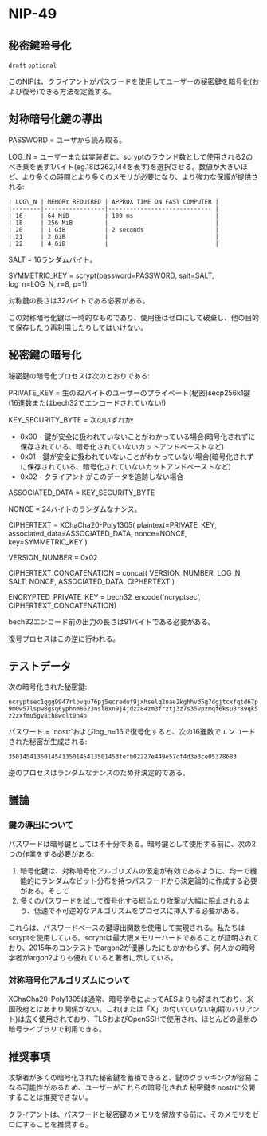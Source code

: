 
NIP-49
======

秘密鍵暗号化
----------------------

`draft` `optional`

このNIPは、クライアントがパスワードを使用してユーザーの秘密鍵を暗号化(および復号)できる方法を定義する。

対称暗号化鍵の導出
-----------------------------------

PASSWORD = ユーザから読み取る。

LOG\_N = ユーザーまたは実装者に、scryptのラウンド数として使用される2のべき乗を表す1バイト(eg.18は262,144を表す)を選択させる。数値が大きいほど、より多くの時間とより多くのメモリが必要になり、より強力な保護が提供される:

    | LOG\_N | MEMORY REQUIRED | APPROX TIME ON FAST COMPUTER |
    |--------|-----------------|----------------------------- |
    | 16     | 64 MiB          | 100 ms                       |
    | 18     | 256 MiB         |                              |
    | 20     | 1 GiB           | 2 seconds                    |
    | 21     | 2 GiB           |                              |
    | 22     | 4 GiB           |                              |

SALT = 16ランダムバイト。

SYMMETRIC_KEY = scrypt(password=PASSWORD, salt=SALT, log\_n=LOG\_N, r=8, p=1)

対称鍵の長さは32バイトである必要がある。

この対称暗号化鍵は一時的なものであり、使用後はゼロにして破棄し、他の目的で保存したり再利用したりしてはいけない。


秘密鍵の暗号化
------------------------

秘密鍵の暗号化プロセスは次のとおりである:

PRIVATE\_KEY = 生の32バイトのユーザーのプライベート(秘密)secp256k1鍵(16進数またはbech32でエンコードされていない!)

KEY\_SECURITY\_BYTE = 次のいずれか:

*  0x00 - 鍵が安全に扱われていないことがわかっている場合(暗号化されずに保存されている、暗号化されていないカットアンドペーストなど)
*  0x01 - 鍵が安全に扱われていないことがわかっていない場合(暗号化されずに保存されている、暗号化されていないカットアンドペーストなど)
*  0x02 - クライアントがこのデータを追跡しない場合

ASSOCIATED\_DATA = KEY\_SECURITY\_BYTE

NONCE = 24バイトのランダムなナンス。

CIPHERTEXT = XChaCha20-Poly1305(
    plaintext=PRIVATE\_KEY,
    associated_data=ASSOCIATED\_DATA,
    nonce=NONCE,
    key=SYMMETRIC\_KEY
)

VERSION\_NUMBER = 0x02

CIPHERTEXT_CONCATENATION = concat(
    VERSION\_NUMBER,
    LOG\_N,
    SALT,
    NONCE,
    ASSOCIATED\_DATA,
    CIPHERTEXT
)

ENCRYPTED\_PRIVATE\_KEY = bech32_encode('ncryptsec', CIPHERTEXT\_CONCATENATION)

bech32エンコード前の出力の長さは91バイトである必要がある。

復号プロセスはこの逆に行われる。


テストデータ
---------

次の暗号化された秘密鍵:

`ncryptsec1qgg9947rlpvqu76pj5ecreduf9jxhselq2nae2kghhvd5g7dgjtcxfqtd67p9m0w57lspw8gsq6yphnm8623nsl8xn9j4jdzz84zm3frztj3z7s35vpzmqf6ksu8r89qk5z2zxfmu5gv8th8wclt0h4p`

パスワード = 'nostr'およびlog_n=16で復号化すると、次の16進数でエンコードされた秘密が生成される:

`3501454135014541350145413501453fefb02227e449e57cf4d3a3ce05378683`

逆のプロセスはランダムなナンスのため非決定的である。

議論
----------

### 鍵の導出について

パスワードは暗号鍵としては不十分である。暗号鍵として使用する前に、次の2つの作業をする必要がある:

1. 暗号化鍵は、対称暗号化アルゴリズムの仮定が有効であるように、均一で機能的にランダムなビット分布を持つパスワードから決定論的に作成する必要がある。そして
2. 多くのパスワードを試して復号化する総当たり攻撃が大幅に阻止されるよう、低速で不可逆的なアルゴリズムをプロセスに挿入する必要がある。

これらは、パスワードベースの鍵導出関数を使用して実現される。私たちはscryptを使用している。scryptは最大限メモリーハードであることが証明されており、2015年のコンテストでargon2が優勝したにもかかわらず、何人かの暗号学者がargon2よりも優れていると著者に示している。

### 対称暗号化アルゴリズムについて

XChaCha20-Poly1305は通常、暗号学者によってAESよりも好まれており、米国政府とはあまり関係がない。これ(または「X」の付いていない初期のバリアント)は広く使用されており、TLSおよびOpenSSHで使用され、ほとんどの最新の暗号ライブラリで利用できる。

推奨事項
---------

攻撃者が多くの暗号化された秘密鍵を蓄積できると、鍵のクラッキングが容易になる可能性があるため、ユーザーがこれらの暗号化された秘密鍵をnostrに公開することは推奨できない。

クライアントは、パスワードと秘密鍵のメモリを解放する前に、そのメモリをゼロにすることを推奨する。
